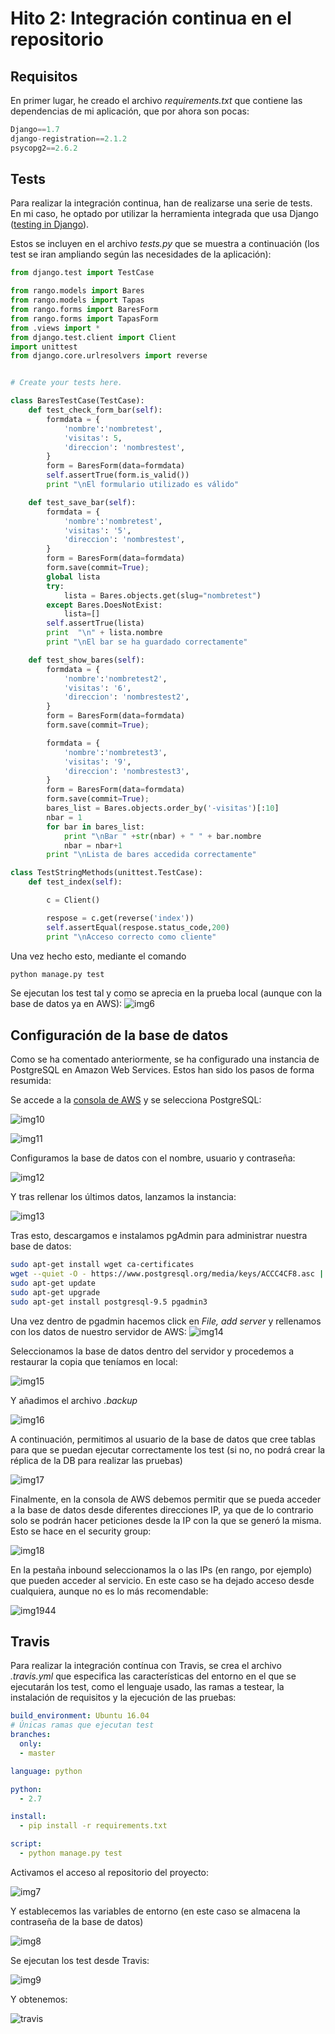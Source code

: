 # Hito 2: Integración continua en el repositorio

## Requisitos
En primer lugar, he creado el archivo _requirements.txt_ que contiene las dependencias de mi aplicación, que por ahora son pocas:

``` python
Django==1.7
django-registration==2.1.2
psycopg2==2.6.2
```

## Tests
Para realizar la integración continua, han de realizarse una serie de tests. En mi caso, he optado por utilizar la herramienta integrada que usa Django ([testing in Django](https://docs.djangoproject.com/es/1.10/topics/testing/)).

Estos se incluyen en el archivo _tests.py_ que se muestra a continuación (los test se iran ampliando según las necesidades de la aplicación):

```python
from django.test import TestCase

from rango.models import Bares
from rango.models import Tapas
from rango.forms import BaresForm
from rango.forms import TapasForm
from .views import *
from django.test.client import Client
import unittest
from django.core.urlresolvers import reverse


# Create your tests here.

class BaresTestCase(TestCase):
    def test_check_form_bar(self):
        formdata = {
            'nombre':'nombretest',
            'visitas': 5,
            'direccion': 'nombrestest',
        }
        form = BaresForm(data=formdata)
        self.assertTrue(form.is_valid())
        print "\nEl formulario utilizado es válido"

    def test_save_bar(self):
        formdata = {
            'nombre':'nombretest',
            'visitas': '5',
            'direccion': 'nombrestest',
        }
        form = BaresForm(data=formdata)
        form.save(commit=True);
        global lista
        try:
            lista = Bares.objects.get(slug="nombretest")
        except Bares.DoesNotExist:
            lista=[]
        self.assertTrue(lista)
        print  "\n" + lista.nombre
        print "\nEl bar se ha guardado correctamente"

    def test_show_bares(self):
        formdata = {
            'nombre':'nombretest2',
            'visitas': '6',
            'direccion': 'nombrestest2',
        }
        form = BaresForm(data=formdata)
        form.save(commit=True);

        formdata = {
            'nombre':'nombretest3',
            'visitas': '9',
            'direccion': 'nombrestest3',
        }
        form = BaresForm(data=formdata)
        form.save(commit=True);
    	bares_list = Bares.objects.order_by('-visitas')[:10]
        nbar = 1
    	for bar in bares_list:
            print "\nBar " +str(nbar) + " " + bar.nombre
            nbar = nbar+1
        print "\nLista de bares accedida correctamente"

class TestStringMethods(unittest.TestCase):
	def test_index(self):

		c = Client()

		respose = c.get(reverse('index'))
		self.assertEqual(respose.status_code,200)
        print "\nAcceso correcto como cliente"
```


Una vez hecho esto, mediante el comando
```bash
python manage.py test
```
Se ejecutan los test tal y como se aprecia en la prueba local (aunque con la base de datos ya en AWS):
![img6](capturas/captura6.png)

## Configuración de la base de datos
Como se ha comentado anteriormente, se ha configurado una instancia de PostgreSQL en Amazon Web Services. Estos han sido los pasos de forma resumida:

Se accede a la [consola de AWS](https://eu-central-1.console.aws.amazon.com/rds/home?region=eu-central-1#launch-dbinstance:ct=dbinstances) y se selecciona PostgreSQL:

![img10](capturas/captura10.png)

![img11](capturas/captura11.png)

Configuramos la base de datos con el nombre, usuario y contraseña:

![img12](capturas/captura12.png)

Y tras rellenar los últimos datos, lanzamos la instancia:

![img13](capturas/captura13.png)

Tras esto, descargamos e instalamos pgAdmin para administrar nuestra base de datos:
```bash
sudo apt-get install wget ca-certificates
wget --quiet -O - https://www.postgresql.org/media/keys/ACCC4CF8.asc | sudo apt-key add -
sudo apt-get update
sudo apt-get upgrade
sudo apt-get install postgresql-9.5 pgadmin3
```

Una vez dentro de pgadmin hacemos click en _File, add server_ y rellenamos con los datos de nuestro servidor de AWS:
![img14](capturas/captura14.png)

Seleccionamos la base de datos dentro del servidor y procedemos a restaurar la copia que teníamos en local:

![img15](capturas/captura15.png)

Y añadimos el archivo _.backup_

![img16](capturas/captura16.png)

A continuación, permitimos al usuario de la base de datos que cree tablas para que se puedan ejecutar correctamente los test (si no, no podrá crear la réplica de la DB para realizar las pruebas)

![img17](capturas/captura17.png)

Finalmente, en la consola de AWS debemos permitir que se pueda acceder a la base de datos desde diferentes direcciones IP, ya que de lo contrario solo se podrán hacer peticiones desde la IP con la que se generó la misma. Esto se hace en el security group:

![img18](capturas/captura18.png)

En la pestaña inbound seleccionamos la o las IPs (en rango, por ejemplo) que pueden acceder al servicio. En este caso se ha dejado acceso desde cualquiera, aunque no es lo más recomendable:

![img19](capturas/captura19.png)44


## Travis
Para realizar la integración contínua con Travis, se crea el archivo _.travis.yml_ que especifica las características del entorno en el que se ejecutarán los test, como el lenguaje usado, las ramas a testear, la instalación de requisitos y la ejecución de las pruebas:

```yml
build_environment: Ubuntu 16.04
# Únicas ramas que ejecutan test
branches:
  only:
  - master

language: python

python:
  - 2.7

install:
  - pip install -r requirements.txt

script:
  - python manage.py test
```

Activamos el acceso al repositorio del proyecto:

![img7](capturas/captura7.png)

Y establecemos las variables de entorno (en este caso se almacena la contraseña de la base de datos)

![img8](capturas/captura8.png)

Se ejecutan los test desde Travis:

![img9](capturas/captura9.png)

Y obtenemos:

![travis](https://travis-ci.org/juanjetomas/ProyectoIV.svg?branch=master)

